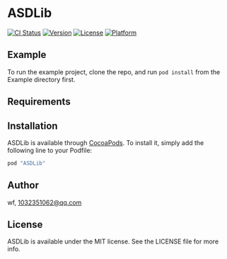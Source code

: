 # ASDLib

[![CI Status](http://img.shields.io/travis/wf/ASDLib.svg?style=flat)](https://travis-ci.org/wf/ASDLib)
[![Version](https://img.shields.io/cocoapods/v/ASDLib.svg?style=flat)](http://cocoapods.org/pods/ASDLib)
[![License](https://img.shields.io/cocoapods/l/ASDLib.svg?style=flat)](http://cocoapods.org/pods/ASDLib)
[![Platform](https://img.shields.io/cocoapods/p/ASDLib.svg?style=flat)](http://cocoapods.org/pods/ASDLib)

## Example

To run the example project, clone the repo, and run `pod install` from the Example directory first.

## Requirements

## Installation

ASDLib is available through [CocoaPods](http://cocoapods.org). To install
it, simply add the following line to your Podfile:

```ruby
pod "ASDLib"
```

## Author

wf, 1032351062@qq.com

## License

ASDLib is available under the MIT license. See the LICENSE file for more info.
